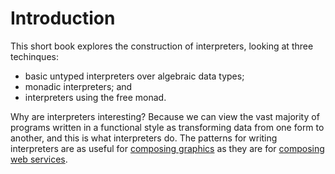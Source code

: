 # Introduction

This short book explores the construction of interpreters, looking at three techinques:

- basic untyped interpreters over algebraic data types;
- monadic interpreters; and
- interpreters using the free monad.

Why are interpreters interesting? Because we can view the vast majority of programs written in a functional style as transforming data from one form to another, and this is what interpreters do. The patterns for writing interpreters are as useful for [composing graphics](https://github.com/underscoreio/doodle) as they are for [composing web services](https://www.youtube.com/watch?v=VVpmMfT8aYw).

